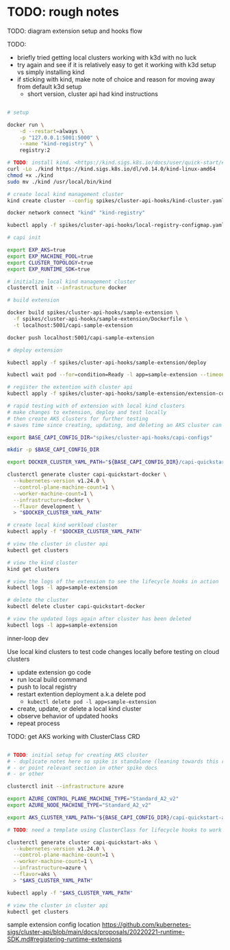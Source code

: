 # TODO: rough notes

TODO: diagram extension setup and hooks flow

TODO:

- briefly tried getting local clusters working with k3d with no luck
- try again and see if it is relatively easy to get it working with k3d setup vs simply installing kind
- if sticking with kind, make note of choice and reason for moving away from default k3d setup
  - short version, cluster api had kind instructions

```bash

# setup

docker run \
    -d --restart=always \
    -p "127.0.0.1:5001:5000" \
    --name "kind-registry" \
    registry:2

# TODO: install kind. <https://kind.sigs.k8s.io/docs/user/quick-start/#installing-from-release-binaries>
curl -Lo ./kind https://kind.sigs.k8s.io/dl/v0.14.0/kind-linux-amd64
chmod +x ./kind
sudo mv ./kind /usr/local/bin/kind

# create local kind management cluster
kind create cluster --config spikes/cluster-api-hooks/kind-cluster.yaml

docker network connect "kind" "kind-registry"

kubectl apply -f spikes/cluster-api-hooks/local-registry-configmap.yaml

# capi init

export EXP_AKS=true
export EXP_MACHINE_POOL=true
export CLUSTER_TOPOLOGY=true
export EXP_RUNTIME_SDK=true

# initialize local kind management cluster
clusterctl init --infrastructure docker

# build extension

docker build spikes/cluster-api-hooks/sample-extension \
  -f spikes/cluster-api-hooks/sample-extension/Dockerfile \
  -t localhost:5001/capi-sample-extension

docker push localhost:5001/capi-sample-extension

# deploy extension

kubectl apply -f spikes/cluster-api-hooks/sample-extension/deploy

kubectl wait pod --for=condition=Ready -l app=sample-extension --timeout=60s

# register the extention with cluster api
kubectl apply -f spikes/cluster-api-hooks/sample-extension/extension-config.yaml

# rapid testing with of extension with local kind clusters
# make changes to extension, deploy and test locally
# then create AKS clusters for further testing
# saves time since creating, updating, and deleting an AKS cluster can take minutes

export BASE_CAPI_CONFIG_DIR="spikes/cluster-api-hooks/capi-configs"

mkdir -p $BASE_CAPI_CONFIG_DIR

export DOCKER_CLUSTER_YAML_PATH="${BASE_CAPI_CONFIG_DIR}/capi-quickstart-docker.yaml"

clusterctl generate cluster capi-quickstart-docker \
  --kubernetes-version v1.24.0 \
  --control-plane-machine-count=1 \
  --worker-machine-count=1 \
  --infrastructure=docker \
  --flavor development \
  > "$DOCKER_CLUSTER_YAML_PATH"

# create local kind workload cluster
kubectl apply -f "$DOCKER_CLUSTER_YAML_PATH"

# view the cluster in cluster api
kubectl get clusters

# view the kind cluster
kind get clusters

# view the logs of the extension to see the lifecycle hooks in action
kubectl logs -l app=sample-extension

# delete the cluster
kubectl delete cluster capi-quickstart-docker

# view the updated logs again after cluster has been deleted
kubectl logs -l app=sample-extension

```

inner-loop dev

Use local kind clusters to test code changes locally before testing on cloud clusters

- update extension go code
- run local build command
- push to local registry
- restart extention deployment a.k.a delete pod
  - `kubectl delete pod -l app=sample-extension`
- create, update, or delete a local kind cluster
- observe behavior of updated hooks
- repeat process

TODO: get AKS working with ClusterClass CRD

```bash

# TODO: initial setup for creating AKS cluster
# - duplicate notes here so spike is standalone (leaning towards this route)
# - or point relevant section in other spike docs
# - or other

clusterctl init --infrastructure azure

export AZURE_CONTROL_PLANE_MACHINE_TYPE="Standard_A2_v2"
export AZURE_NODE_MACHINE_TYPE="Standard_A2_v2"

export AKS_CLUSTER_YAML_PATH="${BASE_CAPI_CONFIG_DIR}/capi-quickstart-aks.yaml"

# TODO: need a template using ClusterClass for lifecycle hooks to work

clusterctl generate cluster capi-quickstart-aks \
  --kubernetes-version v1.24.0 \
  --control-plane-machine-count=1 \
  --worker-machine-count=1 \
  --infrastructure=azure \
  --flavor=aks \
  > "$AKS_CLUSTER_YAML_PATH"

kubectl apply -f "$AKS_CLUSTER_YAML_PATH"

# view the cluster in cluster api
kubectl get clusters

```

sample extension config location
<https://github.com/kubernetes-sigs/cluster-api/blob/main/docs/proposals/20220221-runtime-SDK.md#registering-runtime-extensions>
